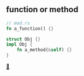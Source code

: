 ## function or method

```rust
// mod.rs
fn a_function() {}

struct Obj {}
impl Obj {
    fn a_method(&self) {}
}
```

[📒](https://doc.rust-lang.org/1.17.0/book/functions.html)